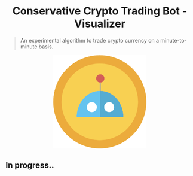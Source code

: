 <h1 align="center">Conservative Crypto Trading Bot - Visualizer</h1>

> An experimental algorithm to trade crypto currency on a minute-to-minute basis.

<div align="center">
<img src="src/assets/images/crypto.png" width="250" />
</div>

## In progress..